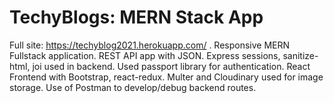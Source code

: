 # TechyBlogs: MERN Stack App
Full site: https://techyblog2021.herokuapp.com/ . Responsive MERN Fullstack application. REST API app with JSON. Express sessions, sanitize-html, joi used in backend. Used passport library for authentication. React Frontend with Bootstrap, react-redux. 
Multer and Cloudinary used for image storage. Use of Postman to develop/debug backend routes.
